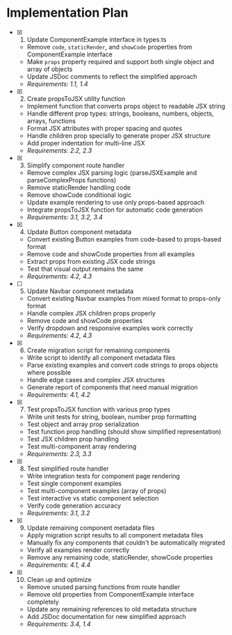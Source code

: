 # Implementation Plan

- [x] 1. Update ComponentExample interface in types.ts
  - Remove `code`, `staticRender`, and `showCode` properties from ComponentExample interface
  - Make `props` property required and support both single object and array of objects
  - Update JSDoc comments to reflect the simplified approach
  - _Requirements: 1.1, 1.4_

- [x] 2. Create propsToJSX utility function
  - Implement function that converts props object to readable JSX string
  - Handle different prop types: strings, booleans, numbers, objects, arrays, functions
  - Format JSX attributes with proper spacing and quotes
  - Handle children prop specially to generate proper JSX structure
  - Add proper indentation for multi-line JSX
  - _Requirements: 2.2, 2.3_

- [x] 3. Simplify component route handler
  - Remove complex JSX parsing logic (parseJSXExample and parseComplexProps functions)
  - Remove staticRender handling code
  - Remove showCode conditional logic
  - Update example rendering to use only props-based approach
  - Integrate propsToJSX function for automatic code generation
  - _Requirements: 3.1, 3.2, 3.4_

- [x] 4. Update Button component metadata
  - Convert existing Button examples from code-based to props-based format
  - Remove code and showCode properties from all examples
  - Extract props from existing JSX code strings
  - Test that visual output remains the same
  - _Requirements: 4.2, 4.3_

- [ ] 5. Update Navbar component metadata
  - Convert existing Navbar examples from mixed format to props-only format
  - Handle complex JSX children props properly
  - Remove code and showCode properties
  - Verify dropdown and responsive examples work correctly
  - _Requirements: 4.2, 4.3_

- [x] 6. Create migration script for remaining components
  - Write script to identify all component metadata files
  - Parse existing examples and convert code strings to props objects where possible
  - Handle edge cases and complex JSX structures
  - Generate report of components that need manual migration
  - _Requirements: 4.1, 4.2_

- [x] 7. Test propsToJSX function with various prop types
  - Write unit tests for string, boolean, number prop formatting
  - Test object and array prop serialization
  - Test function prop handling (should show simplified representation)
  - Test JSX children prop handling
  - Test multi-component array rendering
  - _Requirements: 2.3, 3.3_

- [x] 8. Test simplified route handler
  - Write integration tests for component page rendering
  - Test single component examples
  - Test multi-component examples (array of props)
  - Test interactive vs static component selection
  - Verify code generation accuracy
  - _Requirements: 3.1, 3.2_

- [x] 9. Update remaining component metadata files
  - Apply migration script results to all component metadata files
  - Manually fix any components that couldn't be automatically migrated
  - Verify all examples render correctly
  - Remove any remaining code, staticRender, showCode properties
  - _Requirements: 4.1, 4.4_

- [x] 10. Clean up and optimize
  - Remove unused parsing functions from route handler
  - Remove old properties from ComponentExample interface completely
  - Update any remaining references to old metadata structure
  - Add JSDoc documentation for new simplified approach
  - _Requirements: 3.4, 1.4_